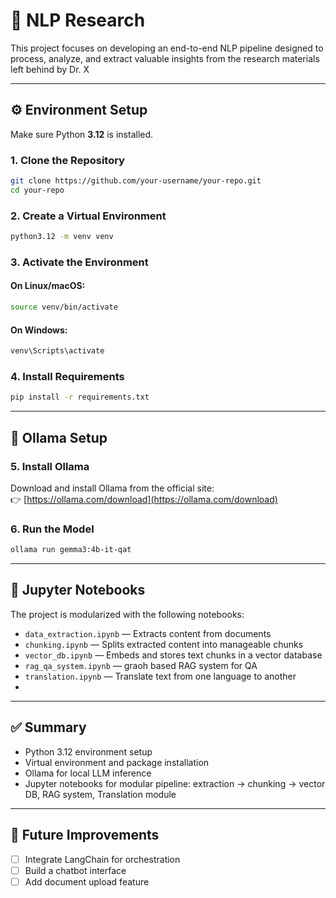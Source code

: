 # 🧠 NLP Research
This project focuses on developing an end-to-end NLP pipeline designed to process, analyze, and extract valuable insights from the research materials left behind by Dr. X


---

## ⚙️ Environment Setup

Make sure Python **3.12** is installed.

### 1. Clone the Repository

```bash
git clone https://github.com/your-username/your-repo.git
cd your-repo
```

### 2. Create a Virtual Environment

```bash
python3.12 -m venv venv
```

### 3. Activate the Environment

#### On Linux/macOS:

```bash
source venv/bin/activate
```

#### On Windows:

```bash
venv\Scripts\activate
```

### 4. Install Requirements

```bash
pip install -r requirements.txt
```

---

## 🐳 Ollama Setup

### 5. Install Ollama

Download and install Ollama from the official site:  
👉 [https://ollama.com/download](https://ollama.com/download)

### 6. Run the Model

```bash
ollama run gemma3:4b-it-qat
```

---

## 📒 Jupyter Notebooks

The project is modularized with the following notebooks:

- `data_extraction.ipynb` — Extracts content from documents
- `chunking.ipynb` — Splits extracted content into manageable chunks
- `vector_db.ipynb` — Embeds and stores text chunks in a vector database
- `rag_qa_system.ipynb` — graoh based RAG system for QA
- `translation.ipynb` — Translate text from one language to another 
- 

---

## ✅ Summary

- Python 3.12 environment setup
- Virtual environment and package installation
- Ollama for local LLM inference
- Jupyter notebooks for modular pipeline: extraction → chunking → vector DB, RAG system, Translation module

---

## 🧠 Future Improvements

- [ ] Integrate LangChain for orchestration
- [ ] Build a chatbot interface
- [ ] Add document upload feature
